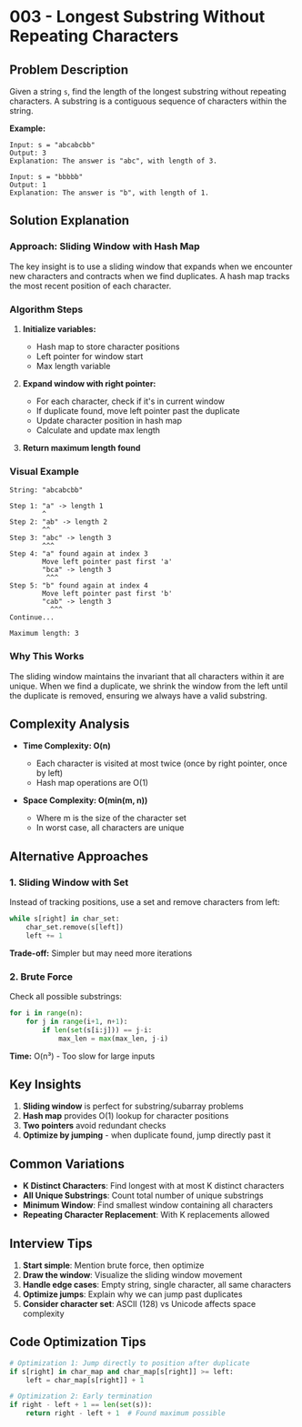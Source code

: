 # 003 - Longest Substring Without Repeating Characters

## Problem Description

Given a string `s`, find the length of the longest substring without repeating characters. A substring is a contiguous sequence of characters within the string.

**Example:**
```
Input: s = "abcabcbb"
Output: 3
Explanation: The answer is "abc", with length of 3.

Input: s = "bbbbb"
Output: 1
Explanation: The answer is "b", with length of 1.
```

## Solution Explanation

### Approach: Sliding Window with Hash Map

The key insight is to use a sliding window that expands when we encounter new characters and contracts when we find duplicates. A hash map tracks the most recent position of each character.

### Algorithm Steps

1. **Initialize variables:**
   - Hash map to store character positions
   - Left pointer for window start
   - Max length variable

2. **Expand window with right pointer:**
   - For each character, check if it's in current window
   - If duplicate found, move left pointer past the duplicate
   - Update character position in hash map
   - Calculate and update max length

3. **Return maximum length found**

### Visual Example

```
String: "abcabcbb"

Step 1: "a" -> length 1
        ^
Step 2: "ab" -> length 2
        ^^
Step 3: "abc" -> length 3
        ^^^
Step 4: "a" found again at index 3
        Move left pointer past first 'a'
        "bca" -> length 3
         ^^^
Step 5: "b" found again at index 4
        Move left pointer past first 'b'
        "cab" -> length 3
          ^^^
Continue...

Maximum length: 3
```

### Why This Works

The sliding window maintains the invariant that all characters within it are unique. When we find a duplicate, we shrink the window from the left until the duplicate is removed, ensuring we always have a valid substring.

## Complexity Analysis

- **Time Complexity: O(n)**
  - Each character is visited at most twice (once by right pointer, once by left)
  - Hash map operations are O(1)

- **Space Complexity: O(min(m, n))**
  - Where m is the size of the character set
  - In worst case, all characters are unique

## Alternative Approaches

### 1. Sliding Window with Set
Instead of tracking positions, use a set and remove characters from left:
```python
while s[right] in char_set:
    char_set.remove(s[left])
    left += 1
```
**Trade-off:** Simpler but may need more iterations

### 2. Brute Force
Check all possible substrings:
```python
for i in range(n):
    for j in range(i+1, n+1):
        if len(set(s[i:j])) == j-i:
            max_len = max(max_len, j-i)
```
**Time:** O(n³) - Too slow for large inputs

## Key Insights

1. **Sliding window** is perfect for substring/subarray problems
2. **Hash map** provides O(1) lookup for character positions
3. **Two pointers** avoid redundant checks
4. **Optimize by jumping** - when duplicate found, jump directly past it

## Common Variations

- **K Distinct Characters**: Find longest with at most K distinct characters
- **All Unique Substrings**: Count total number of unique substrings
- **Minimum Window**: Find smallest window containing all characters
- **Repeating Character Replacement**: With K replacements allowed

## Interview Tips

1. **Start simple**: Mention brute force, then optimize
2. **Draw the window**: Visualize the sliding window movement
3. **Handle edge cases**: Empty string, single character, all same characters
4. **Optimize jumps**: Explain why we can jump past duplicates
5. **Consider character set**: ASCII (128) vs Unicode affects space complexity

## Code Optimization Tips

```python
# Optimization 1: Jump directly to position after duplicate
if s[right] in char_map and char_map[s[right]] >= left:
    left = char_map[s[right]] + 1

# Optimization 2: Early termination
if right - left + 1 == len(set(s)):
    return right - left + 1  # Found maximum possible
```
